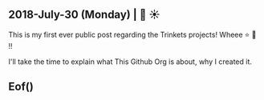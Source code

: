 
## 2018-July-30 (Monday) | 🤖 ☀️

This is my first ever public post regarding the Trinkets projects! Wheee ⭐️ 🎉 !!

I'll take the time to explain what This Github Org is about, why I created it.

## Eof()

